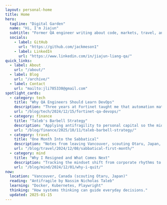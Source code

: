 ```yaml
---
layout: personal-home
title: Home
hero:
  tagline: "Digital Garden"
  name: "Hi, I'm Jiajun"
  subtitle: "Former QA engineer writing about code, markets, travel, and systems."
  socials:
    - label: GitHub
      url: "https://github.com/jackmeson1"
    - label: LinkedIn
      url: "https://www.linkedin.com/in/jiajun-liang-qa/"
quick_links:
  - label: About
    url: "/about/"
  - label: Blog
    url: "/archive/"
  - label: Contact
    url: "mailto:jli785330@gmail.com"
spotlight_cards:
  - category: tech
    title: "Why QA Engineers Should Learn DevOps"
    description: "Three years at Fortinet taught me that automation matters more when you understand the production pipelines."
    url: "/blog/tech/2024/12/15/fortinet-qa-devops/"
  - category: finance
    title: "Taleb's Barbell Strategy"
    description: "Applying antifragility to personal capital so the middle never drifts back in."
    url: "/blog/finance/2025/10/11/taleb-barbell-strategy/"
  - category: travel
    title: "One Month Into the Sabbatical"
    description: "Notes from leaving Vancouver, scouting Otaru, Japan, and designing a mobile workspace."
    url: "/blog/travel/2024/12/08/sabbatical-first-month/"
  - category: mind
    title: "Why I Resigned and What Comes Next"
    description: "Tracking the mindset shift from corporate rhythms to a curiosity-led life."
    url: "/blog/mind/2024/12/01/why-i-quit/"
now:
  location: "Vancouver, Canada (scouting Otaru, Japan)"
  reading: "Antifragile by Nassim Nicholas Taleb"
  learning: "Docker, Kubernetes, Playwright"
  thinking: "How systems thinking can guide everyday decisions."
  updated: 2025-01-15
---
```

